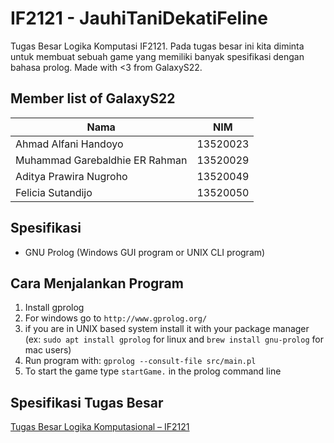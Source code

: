 # IF2121 - JauhiTaniDekatiFeline

Tugas Besar Logika Komputasi IF2121. Pada tugas besar ini kita diminta untuk membuat sebuah game yang memiliki banyak spesifikasi dengan bahasa prolog. Made with <3 from GalaxyS22.

## Member list of GalaxyS22

| Nama                           | NIM      |
| ------------------------------ | -------- |
| Ahmad Alfani Handoyo           | 13520023 |
| Muhammad Garebaldhie ER Rahman | 13520029 |
| Aditya Prawira Nugroho         | 13520049 |
| Felicia Sutandijo              | 13520050 |

## Spesifikasi

- GNU Prolog (Windows GUI program or UNIX CLI program)

## Cara Menjalankan Program

1. Install gprolog
2. For windows go to `http://www.gprolog.org/`
3. if you are in UNIX based system install it with your package manager (ex: `sudo apt install gprolog` for linux and `brew install gnu-prolog` for mac users)
4. Run program with: `gprolog --consult-file src/main.pl`
5. To start the game type `startGame.` in the prolog command line

## Spesifikasi Tugas Besar

[Tugas Besar Logika Komputasional – IF2121](https://docs.google.com/document/d/15iaOJ1DnSfNMVwf6HU0i5PdTpW8opQNcFwil6gcQzq4/edit)
